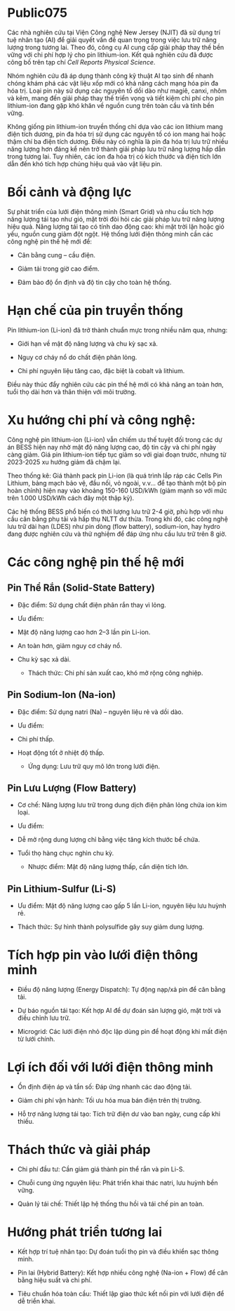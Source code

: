 # Public075

Các nhà nghiên cứu tại Viện Công nghệ New Jersey (NJIT) đã sử dụng trí tuệ nhân tạo (AI) để giải quyết vấn đề quan trọng trong việc lưu trữ năng lượng trong tương lai. Theo đó, công cụ AI cung cấp giải pháp thay thế bền vững với chi phí hợp lý cho pin lithium-ion. Kết quả nghiên cứu đã được công bố trên tạp chí _Cell Reports Physical Science_.

Nhóm nghiên cứu đã áp dụng thành công kỹ thuật AI tạo sinh để nhanh chóng khám phá các vật liệu xốp mới có khả năng cách mạng hóa pin đa hóa trị. Loại pin này sử dụng các nguyên tố dồi dào như magiê, canxi, nhôm và kẽm, mang đến giải pháp thay thế triển vọng và tiết kiệm chi phí cho pin lithium-ion đang gặp khó khăn về nguồn cung trên toàn cầu và tính bền vững.

Không giống pin lithium-ion truyền thống chỉ dựa vào các ion lithium mang điện tích dương, pin đa hóa trị sử dụng các nguyên tố có ion mang hai hoặc thậm chí ba điện tích dương. Điều này có nghĩa là pin đa hóa trị lưu trữ nhiều năng lượng hơn đáng kể nên trở thành giải pháp lưu trữ năng lượng hấp dẫn trong tương lai. Tuy nhiên, các ion đa hóa trị có kích thước và điện tích lớn dẫn đến khó tích hợp chúng hiệu quả vào vật liệu pin.

# Bối cảnh và động lực

Sự phát triển của lưới điện thông minh (Smart Grid) và nhu cầu tích hợp năng lượng tái tạo như gió, mặt trời đòi hỏi các giải pháp lưu trữ năng lượng hiệu quả. Năng lượng tái tạo có tính dao động cao: khi mặt trời lặn hoặc gió yếu, nguồn cung giảm đột ngột. Hệ thống lưới điện thông minh cần các công nghệ pin thế hệ mới để:

  * Cân bằng cung – cầu điện.

  * Giảm tải trong giờ cao điểm.

  * Đảm bảo độ ổn định và độ tin cậy cho toàn hệ thống.


# Hạn chế của pin truyền thống

Pin lithium-ion (Li-ion) đã trở thành chuẩn mực trong nhiều năm qua, nhưng:

  * Giới hạn về mật độ năng lượng và chu kỳ sạc xả.

  * Nguy cơ cháy nổ do chất điện phân lỏng.

  * Chi phí nguyên liệu tăng cao, đặc biệt là cobalt và lithium.


Điều này thúc đẩy nghiên cứu các pin thế hệ mới có khả năng an toàn hơn, tuổi thọ dài hơn và thân thiện với môi trường.

# Xu hướng chi phí và công nghệ:

Công nghệ pin lithium-ion (Li-ion) vẫn chiếm ưu thế tuyệt đối trong các dự án BESS hiện nay nhờ mật độ năng lượng cao, độ tin cậy và chi phí ngày càng giảm. Giá pin lithium-ion tiếp tục giảm so với giai đoạn trước, nhưng từ 2023-2025 xu hướng giảm đã chậm lại.

Theo thống kê: Giá thành pack pin Li-ion (là quá trình lắp ráp các Cells Pin Lithium, bảng mạch bảo vệ, đầu nối, vỏ ngoài, v.v... để tạo thành một bộ pin hoàn chỉnh) hiện nay vào khoảng 150-160 USD/kWh (giảm mạnh so với mức trên 1.000 USD/kWh cách đây một thập kỷ).

Các hệ thống BESS phổ biến có thời lượng lưu trữ 2-4 giờ, phù hợp với nhu cầu cân bằng phụ tải và hấp thụ NLTT dư thừa. Trong khi đó, các công nghệ lưu trữ dài hạn (LDES) như pin dòng (flow battery), sodium-ion, hay hydro đang được nghiên cứu và thử nghiệm để đáp ứng nhu cầu lưu trữ trên 8 giờ.

# Các công nghệ pin thế hệ mới

## Pin Thể Rắn (Solid-State Battery)

  * Đặc điểm: Sử dụng chất điện phân rắn thay vì lỏng.

  * Ưu điểm:

* Mật độ năng lượng cao hơn 2–3 lần pin Li-ion.

* An toàn hơn, giảm nguy cơ cháy nổ.

* Chu kỳ sạc xả dài.

  * Thách thức: Chi phí sản xuất cao, khó mở rộng công nghiệp.


## Pin Sodium-Ion (Na-ion)

  * Đặc điểm: Sử dụng natri (Na) – nguyên liệu rẻ và dồi dào.

  * Ưu điểm:

* Chi phí thấp.

* Hoạt động tốt ở nhiệt độ thấp.

  * Ứng dụng: Lưu trữ quy mô lớn trong lưới điện.


## Pin Lưu Lượng (Flow Battery)

  * Cơ chế: Năng lượng lưu trữ trong dung dịch điện phân lỏng chứa ion kim loại.

  * Ưu điểm:

* Dễ mở rộng dung lượng chỉ bằng việc tăng kích thước bể chứa.

* Tuổi thọ hàng chục nghìn chu kỳ.

  * Nhược điểm: Mật độ năng lượng thấp, cần diện tích lớn.


## Pin Lithium-Sulfur (Li-S)

  * Ưu điểm: Mật độ năng lượng cao gấp 5 lần Li-ion, nguyên liệu lưu huỳnh rẻ.

  * Thách thức: Sự hình thành polysulfide gây suy giảm dung lượng.


# Tích hợp pin vào lưới điện thông minh

  * Điều độ năng lượng (Energy Dispatch): Tự động nạp/xả pin để cân bằng tải.

  * Dự báo nguồn tái tạo: Kết hợp AI để dự đoán sản lượng gió, mặt trời và điều chỉnh lưu trữ.

  * Microgrid: Các lưới điện nhỏ độc lập dùng pin để hoạt động khi mất điện từ lưới chính.


# Lợi ích đối với lưới điện thông minh

  * Ổn định điện áp và tần số: Đáp ứng nhanh các dao động tải.

  * Giảm chi phí vận hành: Tối ưu hóa mua bán điện trên thị trường.

  * Hỗ trợ năng lượng tái tạo: Tích trữ điện dư vào ban ngày, cung cấp khi thiếu.


# Thách thức và giải pháp

  * Chi phí đầu tư: Cần giảm giá thành pin thể rắn và pin Li-S.

  * Chuỗi cung ứng nguyên liệu: Phát triển khai thác natri, lưu huỳnh bền vững.

  * Quản lý tái chế: Thiết lập hệ thống thu hồi và tái chế pin an toàn.


# Hướng phát triển tương lai

  * Kết hợp trí tuệ nhân tạo: Dự đoán tuổi thọ pin và điều khiển sạc thông minh.

  * Pin lai (Hybrid Battery): Kết hợp nhiều công nghệ (Na-ion + Flow) để cân bằng hiệu suất và chi phí.

  * Tiêu chuẩn hóa toàn cầu: Thiết lập giao thức kết nối pin với lưới điện để dễ triển khai.